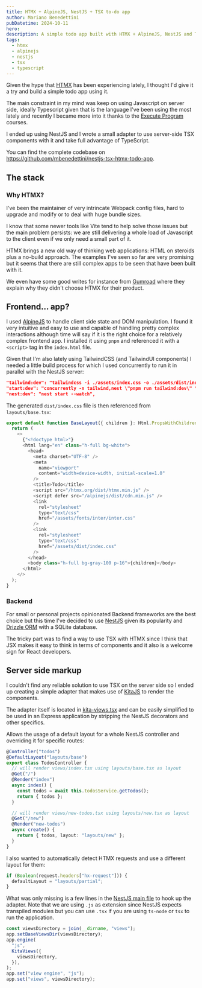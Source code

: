```yaml
---
title: HTMX + AlpineJS, NestJS + TSX to-do app
author: Mariano Benedettini
pubDatetime: 2024-10-11
hero:
description: A simple todo app built with HTMX + AlpineJS, NestJS and TSX server side rendering.
tags:
  - htmx
  - alpinejs
  - nestjs
  - tsx
  - typescript
---
```


Given the hype that [HTMX](https://htmx.org/) has been experiencing lately, I
thought I'd give it a try and build a simple todo app using it.

The main constraint in my mind was keep on using Javascript on server side,
ideally Typescript given that is the language I've been using the most lately
and recently I became more into it thanks to the
[Execute Program](https://www.executeprogram.com/courses/everyday-typescript)
courses.

I ended up using NestJS and I wrote a small adapter to use server-side TSX
components with it and take full advantage of TypeScript.

You can find the complete codebase on
https://github.com/mbenedettini/nestjs-tsx-htmx-todo-app.

## The stack

### Why HTMX?

I've been the maintainer of very intrincate Webpack config files, hard to
upgrade and modify or to deal with huge bundle sizes.

I know that some newer tools like Vite tend to help solve those issues but the
main problem persists: we are still delivering a whole load of Javascript to the
client even if we only need a small part of it.

HTMX brings a new old way of thinking web applications: HTML on steroids plus a
no-build approach. The examples I've seen so far are very promising but it seems
that there are still complex apps to be seen that have been built with it.

We even have some good writes for instance from
[Gumroad](https://htmx.org/essays/why-gumroad-didnt-choose-htmx/) where they
explain why they didn't choose HTMX for their product.

## Frontend... app?

I used [AlpineJS](https://alpinejs.dev/) to handle client side state and DOM
manipulation. I found it very intuitive and easy to use and capable of handling
pretty complex interactions although time will say if it is the right choice for
a relatively complex frontend app. I installed it using `pnpm` and referenced it
with a `<script>` tag in the `index.html` file.

Given that I'm also lately using TailwindCSS (and TailwindUI components) I
needed a little build process for which I used concurrently to run it in
parallel with the NestJS server:

```json title="package.json"
"tailwind:dev": "tailwindcss -i ./assets/index.css -o ./assets/dist/index.css --watch",
"start:dev": "concurrently -n tailwind,nest \"pnpm run tailwind:dev\" \"pnpm run nest:dev\"",
"nest:dev": "nest start --watch",
```

The generated `dist/index.css` file is then referenced from `layouts/base.tsx`:

```js title="layouts/base.tsx" lang="tsx"
export default function BaseLayout({ children }: Html.PropsWithChildren) {
  return (
    <>
      {"<!doctype html>"}
      <html lang="en" class="h-full bg-white">
        <head>
          <meta charset="UTF-8" />
          <meta
            name="viewport"
            content="width=device-width, initial-scale=1.0"
          />
          <title>Todo</title>
          <script src="/htmx.org/dist/htmx.min.js" />
          <script defer src="/alpinejs/dist/cdn.min.js" />
          <link
            rel="stylesheet"
            type="text/css"
            href="/assets/fonts/inter/inter.css"
          />
          <link
            rel="stylesheet"
            type="text/css"
            href="/assets/dist/index.css"
          />
        </head>
        <body class="h-full bg-gray-100 p-16">{children}</body>
      </html>
    </>
  );
}
```

### Backend

For small or personal projects opinionated Backend frameworks are the best
choice but this time I've decided to use [NestJS](https://nestjs.com/) given its
popularity and [Drizzle ORM](https://drizzle.dev/) with a SQLite database.

The tricky part was to find a way to use TSX with HTMX since I think that JSX
makes it easy to think in terms of components and it also is a welcome sign for
React developers.

## Server side markup

I couldn't find any reliable solution to use TSX on the server side so I ended
up creating a simple adapter that makes use of
[KitaJS](https://github.com/kitajs/html) to render the components.

The adapter itself is located in
[kita-views.tsx](https://github.com/mbenedettini/nestjs-tsx-htmx-todo-app/blob/main/src/kita-views.tsx)
and can be easily simplified to be used in an Express application by stripping
the NestJS decorators and other specifics.

Allows the usage of a default layout for a whole NestJS controller and
overriding it for specific routes:

```typescript
@Controller("todos")
@DefaultLayout("layouts/base")
export class TodosController {
  // will render views/index.tsx using layouts/base.tsx as layout
  @Get("/")
  @Render("index")
  async index() {
    const todos = await this.todosService.getTodos();
    return { todos };
  }

  // will render views/new-todos.tsx using layouts/new.tsx as layout
  @Get("/new")
  @Render("new-todos")
  async create() {
    return { todos, layout: "layouts/new" };
  }
}
```

I also wanted to automatically detect HTMX requests and use a different layout
for them:

```typescript title="src/main.ts"
if (Boolean(request.headers["hx-request"])) {
  defaultLayout = "layouts/partial";
}
```

What was only missing is a few lines in the
[NestJS main file](https://github.com/mbenedettini/nestjs-tsx-htmx-todo-app/blob/main/src/main.ts#L17)
to hook up the adapter. Note that we are using `.js` as extension since NestJS
expects transpiled modules but you can use `.tsx` if you are using `ts-node` or
`tsx` to run the application.

```typescript
const viewsDirectory = join(__dirname, "views");
app.setBaseViewsDir(viewsDirectory);
app.engine(
  "js",
  KitaViews({
    viewsDirectory,
  }),
);
app.set("view engine", "js");
app.set("views", viewsDirectory);
```
